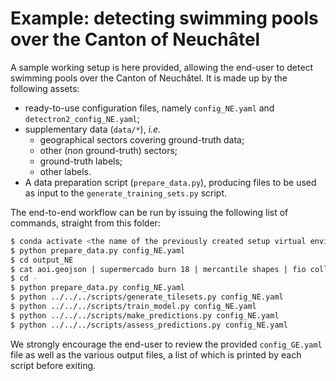 
# Example: detecting swimming pools over the Canton of Neuchâtel

A sample working setup is here provided, allowing the end-user to detect swimming pools over the Canton of Neuchâtel. It is made up by the following assets:

* ready-to-use configuration files, namely `config_NE.yaml` and `detectron2_config_NE.yaml`;
* supplementary data (`data/*`), *i.e.* 
    * geographical sectors covering ground-truth data;
    * other (non ground-truth) sectors;
    * ground-truth labels;
    * other labels.
* A data preparation script (`prepare_data.py`), producing files to be used as input to the `generate_training_sets.py` script.

The end-to-end workflow can be run by issuing the following list of commands, straight from this folder:

```bash
$ conda activate <the name of the previously created setup virtual environment>
$ python prepare_data.py config_NE.yaml
$ cd output_NE
$ cat aoi.geojson | supermercado burn 18 | mercantile shapes | fio collect > aoi_z18_tiles.geojson
$ cd -
$ python prepare_data.py config_NE.yaml
$ python ../../../scripts/generate_tilesets.py config_NE.yaml
$ python ../../../scripts/train_model.py config_NE.yaml
$ python ../../../scripts/make_predictions.py config_NE.yaml
$ python ../../../scripts/assess_predictions.py config_NE.yaml
```

We strongly encourage the end-user to review the provided `config_GE.yaml` file as well as the various output files, a list of which is printed by each script before exiting. 
